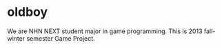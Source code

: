 oldboy
======

We are NHN NEXT student major in game programming. This is 2013 fall-winter semester Game Project.
